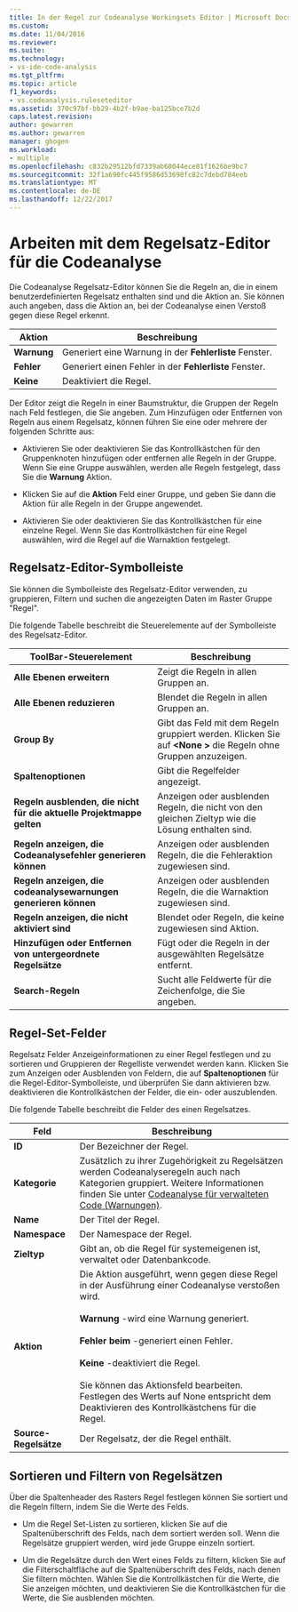 ```yaml
---
title: In der Regel zur Codeanalyse Workingsets Editor | Microsoft Docs
ms.custom: 
ms.date: 11/04/2016
ms.reviewer: 
ms.suite: 
ms.technology:
- vs-ide-code-analysis
ms.tgt_pltfrm: 
ms.topic: article
f1_keywords:
- vs.codeanalysis.ruleseteditor
ms.assetid: 370c97bf-bb29-4b2f-b9ae-ba125bce7b2d
caps.latest.revision: 
author: gewarren
ms.author: gewarren
manager: ghogen
ms.workload:
- multiple
ms.openlocfilehash: c832b29512bfd7339ab60044ece81f1626be9bc7
ms.sourcegitcommit: 32f1a690fc445f9586d53698fc82c7debd784eeb
ms.translationtype: MT
ms.contentlocale: de-DE
ms.lasthandoff: 12/22/2017
---
```

# <a name="working-in-the-code-analysis-rule-set-editor"></a>Arbeiten mit dem Regelsatz-Editor für die Codeanalyse
Die Codeanalyse Regelsatz-Editor können Sie die Regeln an, die in einem benutzerdefinierten Regelsatz enthalten sind und die Aktion an. Sie können auch angeben, dass die Aktion an, bei der Codeanalyse einen Verstoß gegen diese Regel erkennt.  
  
|Aktion|Beschreibung|  
|------------|-----------------|  
|**Warnung**|Generiert eine Warnung in der **Fehlerliste** Fenster.|  
|**Fehler**|Generiert einen Fehler in der **Fehlerliste** Fenster.|  
|**Keine**|Deaktiviert die Regel.|  
  
 Der Editor zeigt die Regeln in einer Baumstruktur, die Gruppen der Regeln nach Feld festlegen, die Sie angeben. Zum Hinzufügen oder Entfernen von Regeln aus einem Regelsatz, können führen Sie eine oder mehrere der folgenden Schritte aus:  
  
-   Aktivieren Sie oder deaktivieren Sie das Kontrollkästchen für den Gruppenknoten hinzufügen oder entfernen alle Regeln in der Gruppe. Wenn Sie eine Gruppe auswählen, werden alle Regeln festgelegt, dass Sie die **Warnung** Aktion.  
  
-   Klicken Sie auf die **Aktion** Feld einer Gruppe, und geben Sie dann die Aktion für alle Regeln in der Gruppe angewendet.  
  
-   Aktivieren Sie oder deaktivieren Sie das Kontrollkästchen für eine einzelne Regel. Wenn Sie das Kontrollkästchen für eine Regel auswählen, wird die Regel auf die Warnaktion festgelegt.  
  
## <a name="rule-set-editor-toolbar"></a>Regelsatz-Editor-Symbolleiste  
 Sie können die Symbolleiste des Regelsatz-Editor verwenden, zu gruppieren, Filtern und suchen die angezeigten Daten im Raster Gruppe "Regel".  
  
 Die folgende Tabelle beschreibt die Steuerelemente auf der Symbolleiste des Regelsatz-Editor.  
  
|ToolBar-Steuerelement|Beschreibung|  
|---------------------|-----------------|  
|**Alle Ebenen erweitern**|Zeigt die Regeln in allen Gruppen an.|  
|**Alle Ebenen reduzieren**|Blendet die Regeln in allen Gruppen an.|  
|**Group By**|Gibt das Feld mit dem Regeln gruppiert werden. Klicken Sie auf  **\<None >** die Regeln ohne Gruppen anzuzeigen.|  
|**Spaltenoptionen**|Gibt die Regelfelder angezeigt.|  
|**Regeln ausblenden, die nicht für die aktuelle Projektmappe gelten**|Anzeigen oder ausblenden Regeln, die nicht von den gleichen Zieltyp wie die Lösung enthalten sind.|  
|**Regeln anzeigen, die Codeanalysefehler generieren können**|Anzeigen oder ausblenden Regeln, die die Fehleraktion zugewiesen sind.|  
|**Regeln anzeigen, die codeanalysewarnungen generieren können**|Anzeigen oder ausblenden Regeln, die die Warnaktion zugewiesen sind.|  
|**Regeln anzeigen, die nicht aktiviert sind**|Blendet oder Regeln, die keine zugewiesen sind Aktion.|  
|**Hinzufügen oder Entfernen von untergeordnete Regelsätze**|Fügt oder die Regeln in der ausgewählten Regelsätze entfernt.|  
|**Search-Regeln**|Sucht alle Feldwerte für die Zeichenfolge, die Sie angeben.|  
  
## <a name="rule-set-fields"></a>Regel-Set-Felder  
 Regelsatz Felder Anzeigeinformationen zu einer Regel festlegen und zu sortieren und Gruppieren der Regelliste verwendet werden kann. Klicken Sie zum Anzeigen oder Ausblenden von Feldern, die auf **Spaltenoptionen** für die Regel-Editor-Symbolleiste, und überprüfen Sie dann aktivieren bzw. deaktivieren die Kontrollkästchen der Felder, die ein- oder auszublenden.  
  
 Die folgende Tabelle beschreibt die Felder des einen Regelsatzes.  
  
|Feld|Beschreibung|  
|-----------|-----------------|  
|**ID**|Der Bezeichner der Regel.|  
|**Kategorie**|Zusätzlich zu ihrer Zugehörigkeit zu Regelsätzen werden Codeanalyseregeln auch nach Kategorien gruppiert. Weitere Informationen finden Sie unter [Codeanalyse für verwalteten Code (Warnungen)](../code-quality/code-analysis-for-managed-code-warnings.md).|  
|**Name**|Der Titel der Regel.|  
|**Namespace**|Der Namespace der Regel.|  
|**Zieltyp**|Gibt an, ob die Regel für systemeigenen ist, verwaltet oder Datenbankcode.|  
|**Aktion**|Die Aktion ausgeführt, wenn gegen diese Regel in der Ausführung einer Codeanalyse verstoßen wird.<br /><br /> **Warnung** -wird eine Warnung generiert.<br /><br /> **Fehler beim** -generiert einen Fehler.<br /><br /> **Keine** -deaktiviert die Regel.<br /><br /> Sie können das Aktionsfeld bearbeiten. Festlegen des Werts auf None entspricht dem Deaktivieren des Kontrollkästchens für die Regel.|  
|**Source-Regelsätze**|Der Regelsatz, der die Regel enthält.|  
  
## <a name="sorting-and-filtering-rule-sets"></a>Sortieren und Filtern von Regelsätzen  
 Über die Spaltenheader des Rasters Regel festlegen können Sie sortiert und die Regeln filtern, indem Sie die Werte des Felds.  
  
-   Um die Regel Set-Listen zu sortieren, klicken Sie auf die Spaltenüberschrift des Felds, nach dem sortiert werden soll. Wenn die Regelsätze gruppiert werden, wird jede Gruppe einzeln sortiert.  
  
-   Um die Regelsätze durch den Wert eines Felds zu filtern, klicken Sie auf die Filterschaltfläche auf die Spaltenüberschrift des Felds, nach denen Sie filtern möchten. Wählen Sie die Kontrollkästchen für die Werte, die Sie anzeigen möchten, und deaktivieren Sie die Kontrollkästchen für die Werte, die Sie ausblenden möchten.